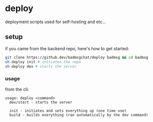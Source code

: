 # deploy
deployment scripts used for self-hosting and etc...

## setup
if you came from the backend repo, here's how to get started:
```sh
git clone https://github.dev/badmsgchat/deploy badmsg && cd badmsg
sh deploy init # initiates the repo
sh deploy dev # starts the server
```

### usage
from the cli:
```
usage: deploy <command>
  dev/start - starts the server

  init - initiates and sets everything up (one time use)
  build - builds everything (ran automatically by the dev command)
```